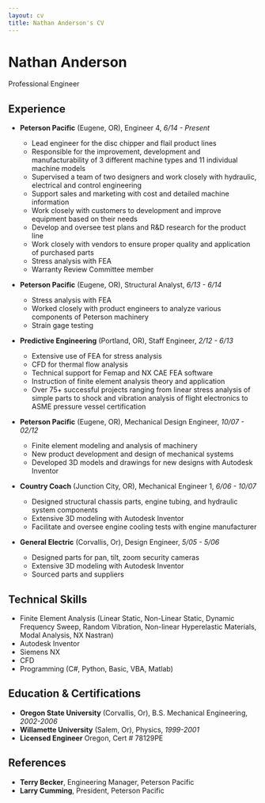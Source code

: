 ```yaml
---
layout: cv
title: Nathan Anderson's CV
---
```

# Nathan Anderson
Professional Engineer



## Experience
- **Peterson Pacific** (Eugene, OR), Engineer 4, _6/14 - Present_
  - Lead engineer for the disc chipper and flail product lines 
  - Responsible for the improvement, development and manufacturability of 3 different machine types and 11 individual machine models
  - Supervised a team of two designers and work closely with hydraulic, electrical and control engineering
  - Support sales and marketing with cost and detailed machine information 
  - Work closely with customers to development and improve equipment based on their needs
  - Develop and oversee test plans and R&D research for the product line
  - Work closely with vendors to ensure proper quality and application of purchased parts
  - Stress analysis with FEA
  - Warranty Review Committee member
  
- **Peterson Pacific** (Eugene, OR), Structural Analyst, _6/13 - 6/14_
  - Stress analysis with FEA
  - Worked closely with product engineers to analyze various components of Peterson machinery
  - Strain gage testing
  
- **Predictive Engineering** (Portland, OR), Staff Engineer, _2/12 - 6/13_
  - Extensive use of FEA for stress analysis
  - CFD for thermal flow analysis
  - Technical support for Femap and NX CAE FEA software
  - Instruction of finite element analysis theory and application
  - Over 75+ successful projects ranging from linear stress analysis of simple parts to shock and vibration analysis of flight electronics to ASME pressure vessel certification

- **Peterson Pacific** (Eugene, OR), Mechanical Design Engineer, _10/07 - 02/12_
  - Finite element modeling and analysis of machinery
  - New product development and design of mechanical systems
  - Developed 3D models and drawings for new designs with Autodesk Inventor

- **Country Coach** (Junction City, OR), Mechanical Engineer 1, _6/06 - 10/07_
  - Designed structural chassis parts, engine tubing, and hydraulic system components
  - Extensive 3D modeling with Autodesk Inventor
  - Facilitate and oversee engine cooling tests with engine manufacturer
  
- **General Electric** (Corvallis, Or), Design Engineer, _5/05 - 5/06_
  - Designed parts for pan, tilt, zoom security cameras
  - Extensive 3D modeling with Autodesk Inventor
  - Sourced parts and suppliers

## Technical Skills
- Finite Element Analysis (Linear Static, Non-Linear Static, Dynamic Frequency Sweep, Random Vibration, Non-linear Hyperelastic Materials, Modal Analysis, NX Nastran)
- Autodesk Inventor
- Siemens NX
- CFD
- Programming (C#, Python, Basic, VBA, Matlab)

## Education & Certifications
- **Oregon State University** (Corvallis, Or), B.S. Mechanical Engineering,  _2002-2006_
- **Willamette University** (Salem, Or), Physics, _1999-2001_
- **Licensed Engineer** Oregon, Cert # 78129PE

## References
- **Terry Becker**, Engineering Manager, Peterson Pacific
- **Larry Cumming**, President, Peterson Pacific
